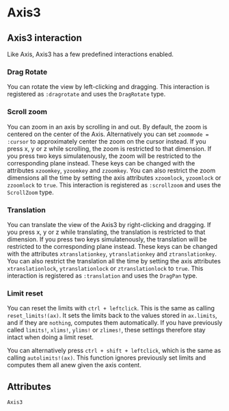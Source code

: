 # Axis3

## Axis3 interaction

Like Axis, Axis3 has a few predefined interactions enabled.

### Drag Rotate

You can rotate the view by left-clicking and dragging. 
This interaction is registered as `:dragrotate` and uses the `DragRotate` type.

### Scroll zoom

You can zoom in an axis by scrolling in and out.
By default, the zoom is centered on the center of the Axis.
Alternatively you can set `zoommode = :cursor` to approximately center the zoom on the cursor instead.
If you press x, y or z while scrolling, the zoom is restricted to that dimension.
If you press two keys simulatenously, the zoom will be restricted to the corresponding plane instead.
These keys can be changed with the attributes `xzoomkey`, `yzoomkey` and `zzoomkey`.
You can also restrict the zoom dimensions all the time by setting the axis attributes `xzoomlock`, `yzoomlock` or `zzoomlock` to `true`.
This interaction is registered as `:scrollzoom` and uses the `ScrollZoom` type.

### Translation

You can translate the view of the Axis3 by right-clicking and dragging.
If you press x, y or z while translating, the translation is restricted to that dimension.
If you press two keys simulatenously, the translation will be restricted to the corresponding plane instead.
These keys can be changed with the attributes `xtranslationkey`, `ytranslationkey` and `ztranslationkey`.
You can also restrict the translation all the time by setting the axis attributes `xtranslationlock`, `ytranslationlock` or `ztranslationlock` to `true`.
This interaction is registered as `:translation` and uses the `DragPan` type.

### Limit reset

You can reset the limits with `ctrl + leftclick`. 
This is the same as calling `reset_limits!(ax)`. 
It sets the limits back to the values stored in `ax.limits`, and if they are `nothing`, computes them automatically. 
If you have previously called `limits!`, `xlims!`, `ylims!` or `zlimes!`, these settings therefore stay intact when doing a limit reset.

You can alternatively press `ctrl + shift + leftclick`, which is the same as calling `autolimits!(ax)`.
This function ignores previously set limits and computes them all anew given the axis content.

## Attributes

```@attrdocs
Axis3
```
